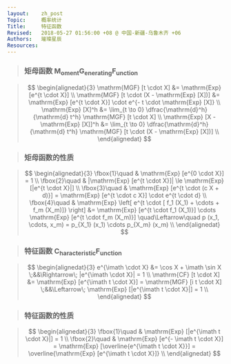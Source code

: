 ```yaml
---
layout:    zh_post
Topic:     概率统计
Title:     特征函数
Revised:   2018-05-27 01:56:00 +08 @ 中国-新疆-乌鲁木齐 +06
Authors:   璀璨星辰
Resources:
---
```


> ### 矩母函数 $\mathrm{M_{oment} G_{enerating} F_{unction}}$

> $$
> \begin{alignedat}{3}
>                      \mathrm{MGF} [t \cdot X] &= \mathrm{Exp} [e^{t \cdot X}] \\
> \mathrm{MGF} [t \cdot (X - \mathrm{Exp} [X])] &= \mathrm{Exp} [e^{t \cdot X}] \cdot e^{- t \cdot \mathrm{Exp} [X]} \\
>                            \mathrm{Exp} [X]^h &= \lim_{t \to 0} \dfrac{\mathrm{d}^h}{\mathrm{d} t^h} \mathrm{MGF} [t \cdot X] \\
>         \mathrm{Exp} [X - \mathrm{Exp} [X]]^h &= \lim_{t \to 0} \dfrac{\mathrm{d}^h}{\mathrm{d} t^h} \mathrm{MGF} [t \cdot (X - \mathrm{Exp} [X])] \\
> \end{alignedat}
> $$
>

> ### 矩母函数的性质

> $$
> \begin{alignedat}{3}
> \fbox{1}\quad & \mathrm{Exp} [e^{0 \cdot X}] = 1 \\
> \fbox{2}\quad & |\mathrm{Exp} [e^{t \cdot X}]| \le \mathrm{Exp} [|e^{t \cdot X}|] \\
> \fbox{3}\quad & \mathrm{Exp} [e^{t \cdot (c X + d)}] = \mathrm{Exp} [e^{t \cdot c X}] \cdot e^{t \cdot d} \\
> \fbox{4}\quad & \mathrm{Exp} \left[ e^{t \cdot [ f_1 (X_1) + \cdots + f_m (X_m)]} \right] &= \mathrm{Exp} [e^{t \cdot f_1 (X_1)}] \cdots \mathrm{Exp} [e^{t \cdot f_m (X_m)}] \quad\Leftarrow\quad p (x_1, \cdots, x_m) = p_{X_1} (x_1) \cdots p_{X_m} (x_m) \\
> \end{alignedat}
> $$
>

> ### 特征函数 $\mathrm{C_{haracteristic} F_{unction}}$

> $$
> \begin{alignedat}{3}
>      e^{\imath \cdot X} &= \cos X + \imath \sin X              \;&&\Rightarrow\; |e^{\imath \cdot X}| = 1  \\
> \mathrm{CF} [t \cdot X] &= \mathrm{Exp} [e^{\imath t \cdot X}] = \mathrm{MGF} [i t \cdot X] \;&&\Leftarrow\; \mathrm{Exp} [|e^{\imath t \cdot X}|] = 1 \\
> \end{alignedat}
> $$
>

> ### 特征函数的性质

> $$
> \begin{alignedat}{3}
> \fbox{1}\quad & \mathrm{Exp} [|e^{\imath t \cdot X}|] = 1 \\
> \fbox{2}\quad & \mathrm{Exp} [e^{- \imath t \cdot X}] = \mathrm{Exp} [\overline{e^{\imath t \cdot X}}] = \overline{\mathrm{Exp} [e^{\imath t \cdot X}]} \\
> \end{alignedat}
> $$
>